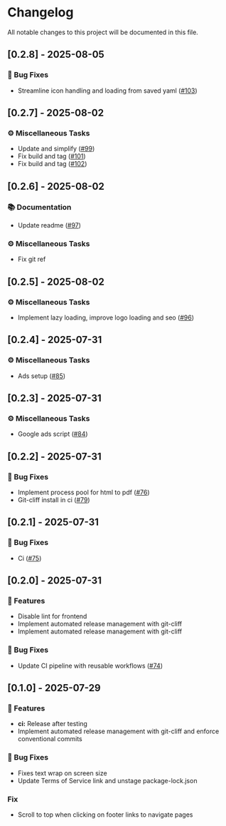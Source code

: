 # Changelog

All notable changes to this project will be documented in this file.

## [0.2.8] - 2025-08-05

### 🐛 Bug Fixes

- Streamline icon handling and loading from saved yaml ([#103](https://github.com/aafre/resume-builder/pull/103))

## [0.2.7] - 2025-08-02

### ⚙️ Miscellaneous Tasks

- Update and simplify ([#99](https://github.com/aafre/resume-builder/pull/99))
- Fix build and tag ([#101](https://github.com/aafre/resume-builder/pull/101))
- Fix build and tag ([#102](https://github.com/aafre/resume-builder/pull/102))

## [0.2.6] - 2025-08-02

### 📚 Documentation

- Update readme ([#97](https://github.com/aafre/resume-builder/pull/97))

### ⚙️ Miscellaneous Tasks

- Fix git ref

## [0.2.5] - 2025-08-02

### ⚙️ Miscellaneous Tasks

- Implement lazy loading, improve logo loading and seo ([#96](https://github.com/aafre/resume-builder/pull/96))

## [0.2.4] - 2025-07-31

### ⚙️ Miscellaneous Tasks

- Ads setup ([#85](https://github.com/aafre/resume-builder/pull/85))

## [0.2.3] - 2025-07-31

### ⚙️ Miscellaneous Tasks

- Google ads script ([#84](https://github.com/aafre/resume-builder/pull/84))

## [0.2.2] - 2025-07-31

### 🐛 Bug Fixes

- Implement process pool for html to pdf  ([#76](https://github.com/aafre/resume-builder/pull/76))
- Git-cliff install in ci  ([#79](https://github.com/aafre/resume-builder/pull/79))

## [0.2.1] - 2025-07-31

### 🐛 Bug Fixes

- Ci ([#75](https://github.com/aafre/resume-builder/pull/75))

## [0.2.0] - 2025-07-31

### 🚀 Features

- Disable lint for frontend
- Implement automated release management with git-cliff
- Implement automated release management with git-cliff

### 🐛 Bug Fixes

- Update CI pipeline with reusable workflows ([#74](https://github.com/aafre/resume-builder/pull/74))

## [0.1.0] - 2025-07-29

### 🚀 Features

- **ci:** Release after testing
- Implement automated release management with git-cliff and enforce conventional commits

### 🐛 Bug Fixes

- Fixes text wrap on screen size
- Update Terms of Service link and unstage package-lock.json

### Fix

- Scroll to top when clicking on footer links to navigate pages

<!-- generated by git-cliff -->
